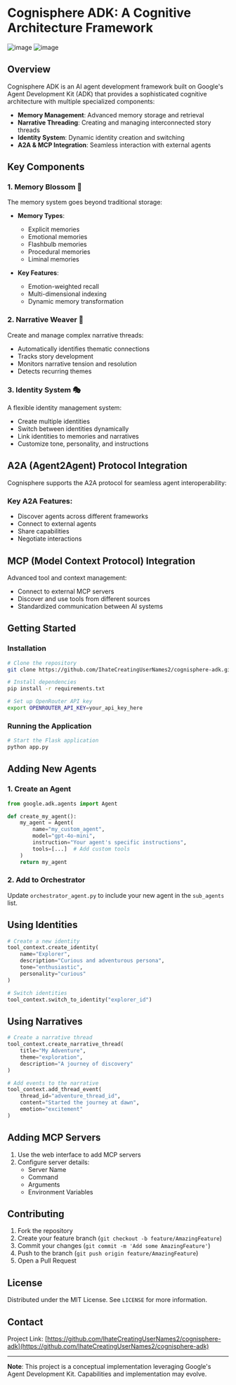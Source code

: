 # Cognisphere ADK: A Cognitive Architecture Framework
![image](https://github.com/user-attachments/assets/aed332e7-f9dc-474d-8824-74c8f3e96b36)
![image](https://github.com/user-attachments/assets/fe418f8d-3e5d-43f2-91b0-dd7d7de386d3)

## Overview

Cognisphere ADK is an  AI agent development framework built on Google's Agent Development Kit (ADK) that provides a sophisticated cognitive architecture with multiple specialized components:

- **Memory Management**: Advanced memory storage and retrieval
- **Narrative Threading**: Creating and managing interconnected story threads
- **Identity System**: Dynamic identity creation and switching
- **A2A & MCP Integration**: Seamless interaction with external agents

## Key Components

### 1. Memory Blossom 🧠

The memory system goes beyond traditional storage:

- **Memory Types**: 
  - Explicit memories
  - Emotional memories
  - Flashbulb memories
  - Procedural memories
  - Liminal memories

- **Key Features**:
  - Emotion-weighted recall
  - Multi-dimensional indexing
  - Dynamic memory transformation

### 2. Narrative Weaver 📖

Create and manage complex narrative threads:

- Automatically identifies thematic connections
- Tracks story development
- Monitors narrative tension and resolution
- Detects recurring themes

### 3. Identity System 🎭

A flexible identity management system:

- Create multiple identities
- Switch between identities dynamically
- Link identities to memories and narratives
- Customize tone, personality, and instructions

## A2A (Agent2Agent) Protocol Integration

Cognisphere supports the A2A protocol for seamless agent interoperability:

### Key A2A Features:

- Discover agents across different frameworks
- Connect to external agents
- Share capabilities
- Negotiate interactions

## MCP (Model Context Protocol) Integration

Advanced tool and context management:

- Connect to external MCP servers
- Discover and use tools from different sources
- Standardized communication between AI systems

## Getting Started

### Installation

```bash
# Clone the repository
git clone https://github.com/IhateCreatingUserNames2/cognisphere-adk.git

# Install dependencies
pip install -r requirements.txt

# Set up OpenRouter API key
export OPENROUTER_API_KEY=your_api_key_here
```

### Running the Application

```bash
# Start the Flask application
python app.py
```

## Adding New Agents

### 1. Create an Agent

```python
from google.adk.agents import Agent

def create_my_agent():
    my_agent = Agent(
        name="my_custom_agent",
        model="gpt-4o-mini",
        instruction="Your agent's specific instructions",
        tools=[...]  # Add custom tools
    )
    return my_agent
```

### 2. Add to Orchestrator

Update `orchestrator_agent.py` to include your new agent in the `sub_agents` list.

## Using Identities

```python
# Create a new identity
tool_context.create_identity(
    name="Explorer",
    description="Curious and adventurous persona",
    tone="enthusiastic",
    personality="curious"
)

# Switch identities
tool_context.switch_to_identity("explorer_id")
```

## Using Narratives

```python
# Create a narrative thread
tool_context.create_narrative_thread(
    title="My Adventure",
    theme="exploration",
    description="A journey of discovery"
)

# Add events to the narrative
tool_context.add_thread_event(
    thread_id="adventure_thread_id",
    content="Started the journey at dawn",
    emotion="excitement"
)
```

## Adding MCP Servers

1. Use the web interface to add MCP servers
2. Configure server details:
   - Server Name
   - Command
   - Arguments
   - Environment Variables

## Contributing

1. Fork the repository
2. Create your feature branch (`git checkout -b feature/AmazingFeature`)
3. Commit your changes (`git commit -m 'Add some AmazingFeature'`)
4. Push to the branch (`git push origin feature/AmazingFeature`)
5. Open a Pull Request

## License

Distributed under the MIT License. See `LICENSE` for more information.

## Contact

Project Link: [https://github.com/IhateCreatingUserNames2/cognisphere-adk](https://github.com/IhateCreatingUserNames2/cognisphere-adk)

---

**Note**: This project is a conceptual implementation leveraging Google's Agent Development Kit. Capabilities and implementation may evolve.
